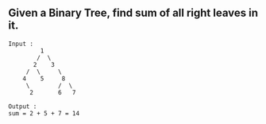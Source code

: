 ## Given a Binary Tree, find sum of all right leaves in it.

```
Input : 
         1
        /  \
       2    3
     /  \     \
    4    5     8 
     \        /  \
      2       6   7

Output :
sum = 2 + 5 + 7 = 14
```
